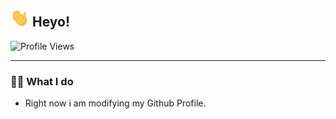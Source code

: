## <img src="https://raw.githubusercontent.com/ABSphreak/ABSphreak/master/gifs/Hi.gif" width="30px"> Heyo!

![Profile Views](https://komarev.com/ghpvc/?username=OctavianAdv&color=7C3138&style=flat-square)

---

### 👨‍💻 What I do

- Right now i am modifying my Github Profile.
